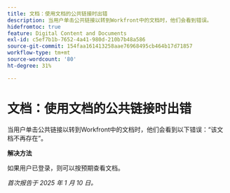 ```yaml
---
title: 文档：使用文档的公共链接时出错
description: 当用户单击公共链接以转到Workfront中的文档时，他们会看到错误。
hidefromtoc: true
feature: Digital Content and Documents
exl-id: c5ef7b1b-7652-4a41-980d-210b7b48a586
source-git-commit: 154faa161413258aae76968495cb464b17d71857
workflow-type: tm+mt
source-wordcount: '80'
ht-degree: 31%

---
```


# 文档：使用文档的公共链接时出错

<!--
>[!NOTE]
>
>This issue has been resolved.-->

当用户单击公共链接以转到Workfront中的文档时，他们会看到以下错误：“该文档不再存在”。

**解决方法**

如果用户已登录，则可以按预期查看文档。

_首次报告于 2025 年 1 月 10 日。_
